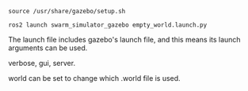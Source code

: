 

```
source /usr/share/gazebo/setup.sh
```

```
ros2 launch swarm_simulator_gazebo empty_world.launch.py 
```

The launch file includes gazebo's launch file, and this means its launch arguments can be used.

verbose, gui, server.

world can be set to change which .world file is used.